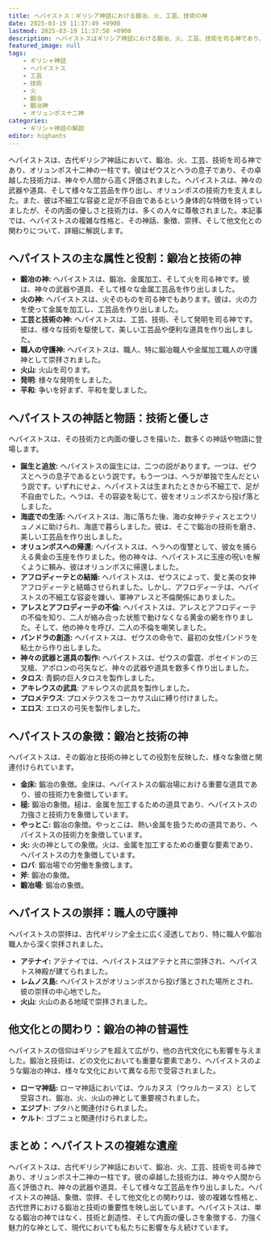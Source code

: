 ```yaml
---
title: ヘパイストス：ギリシア神話における鍛冶、火、工芸、技術の神
date: 2025-03-19 11:37:49 +0900
lastmod: 2025-03-19 11:37:50 +0900
description: ヘパイストスはギリシア神話における鍛冶、火、工芸、技術を司る神であり、オリュンポス十二神の一柱です。彼は神々の武器や道具を作り、その技術力は神々や人間から高く評価されました。
featured_image: null
tags:
    - ギリシャ神話
    - ヘパイストス
    - 工芸
    - 技術
    - 火
    - 鍛冶
    - 鍛冶神
    - オリュンポス十二神
categories:
    - ギリシャ神話の解説
editor: highants
---
```


ヘパイストスは、古代ギリシア神話において、鍛冶、火、工芸、技術を司る神であり、オリュンポス十二神の一柱です。彼はゼウスとヘラの息子であり、その卓越した技術力は、神々や人間から高く評価されました。ヘパイストスは、神々の武器や道具、そして様々な工芸品を作り出し、オリュンポスの技術力を支えました。また、彼は不細工な容姿と足が不自由であるという身体的な特徴を持っていましたが、その内面の優しさと技術力は、多くの人々に尊敬されました。本記事では、ヘパイストスの複雑な性格と、その神話、象徴、崇拝、そして他文化との関わりについて、詳細に解説します。
<!--more-->

## ヘパイストスの主な属性と役割：鍛冶と技術の神

* **鍛冶の神:** ヘパイストスは、鍛冶、金属加工、そして火を司る神です。彼は、神々の武器や道具、そして様々な金属工芸品を作り出しました。
* **火の神:** ヘパイストスは、火そのものを司る神でもあります。彼は、火の力を使って金属を加工し、工芸品を作り出しました。
* **工芸と技術の神:** ヘパイストスは、工芸、技術、そして発明を司る神です。彼は、様々な技術を駆使して、美しい工芸品や便利な道具を作り出しました。
* **職人の守護神:** ヘパイストスは、職人、特に鍛冶職人や金属加工職人の守護神として崇拝されました。
* **火山**: 火山を司ります。
* **発明**: 様々な発明をしました。
* **平和**: 争いを好まず、平和を愛しました。

## ヘパイストスの神話と物語：技術と優しさ

ヘパイストスは、その技術力と内面の優しさを描いた、数多くの神話や物語に登場します。

* **誕生と追放:** ヘパイストスの誕生には、二つの説があります。一つは、ゼウスとヘラの息子であるという説です。もう一つは、ヘラが単独で生んだという説です。いずれにせよ、ヘパイストスは生まれたときから不細工で、足が不自由でした。ヘラは、その容姿を恥じて、彼をオリュンポスから投げ落としました。
* **海底での生活:** ヘパイストスは、海に落ちた後、海の女神テティスとエウリュノメに助けられ、海底で暮らしました。彼は、そこで鍛冶の技術を磨き、美しい工芸品を作り出しました。
* **オリュンポスへの帰還:** ヘパイストスは、ヘラへの復讐として、彼女を捕らえる黄金の玉座を作りました。他の神々は、ヘパイストスに玉座の呪いを解くように頼み、彼はオリュンポスに帰還しました。
* **アフロディーテとの結婚:** ヘパイストスは、ゼウスによって、愛と美の女神アフロディーテと結婚させられました。しかし、アフロディーテは、ヘパイストスの不細工な容姿を嫌い、軍神アレスと不倫関係にありました。
* **アレスとアフロディーテの不倫:** ヘパイストスは、アレスとアフロディーテの不倫を知り、二人が絡み合った状態で動けなくなる黄金の網を作りました。そして、他の神々を呼び、二人の不倫を嘲笑しました。
* **パンドラの創造:** ヘパイストスは、ゼウスの命令で、最初の女性パンドラを粘土から作り出しました。
* **神々の武器と道具の製作:** ヘパイストスは、ゼウスの雷霆、ポセイドンの三叉槍、アポロンの弓矢など、神々の武器や道具を数多く作り出しました。
* **タロス**: 青銅の巨人タロスを製作しました。
* **アキレウスの武具**: アキレウスの武具を製作しました。
* **プロメテウス**: プロメテウスをコーカサス山に縛り付けました。
* **エロス**: エロスの弓矢を製作しました。

## ヘパイストスの象徴：鍛冶と技術の神

ヘパイストスは、その鍛冶と技術の神としての役割を反映した、様々な象徴と関連付けられています。

* **金床:** 鍛冶の象徴。金床は、ヘパイストスの鍛冶場における重要な道具であり、彼の技術力を象徴しています。
* **槌:** 鍛冶の象徴。槌は、金属を加工するための道具であり、ヘパイストスの力強さと技術力を象徴しています。
* **やっとこ:** 鍛冶の象徴。やっとこは、熱い金属を扱うための道具であり、ヘパイストスの技術力を象徴しています。
* **火:** 火の神としての象徴。火は、金属を加工するための重要な要素であり、ヘパイストスの力を象徴しています。
* **ロバ**: 鍛冶場での労働を象徴します。
* **斧**: 鍛冶の象徴。
* **鍛冶場**: 鍛冶の象徴。

## ヘパイストスの崇拝：職人の守護神

ヘパイストスの崇拝は、古代ギリシア全土に広く浸透しており、特に職人や鍛冶職人から深く崇拝されました。

* **アテナイ:** アテナイでは、ヘパイストスはアテナと共に崇拝され、ヘパイストス神殿が建てられました。
* **レムノス島:** ヘパイストスがオリュンポスから投げ落とされた場所とされ、彼の崇拝の中心地でした。
* **火山**: 火山のある地域で崇拝されました。

## 他文化との関わり：鍛冶の神の普遍性

ヘパイストスの信仰はギリシアを超えて広がり、他の古代文化にも影響を与えました。鍛冶と技術は、どの文化においても重要な要素であり、ヘパイストスのような鍛冶の神は、様々な文化において異なる形で受容されました。

* **ローマ神話:** ローマ神話においては、ウルカヌス（ウゥルカーヌス）として受容され、鍛冶、火、火山の神として重要視されました。
* **エジプト**: プタハと関連付けられました。
* **ケルト**: ゴブニュと関連付けられました。

## まとめ：ヘパイストスの複雑な遺産

ヘパイストスは、古代ギリシア神話において、鍛冶、火、工芸、技術を司る神であり、オリュンポス十二神の一柱です。彼の卓越した技術力は、神々や人間から高く評価され、神々の武器や道具、そして様々な工芸品を作り出しました。ヘパイストスの神話、象徴、崇拝、そして他文化との関わりは、彼の複雑な性格と、古代世界における鍛冶と技術の重要性を映し出しています。ヘパイストスは、単なる鍛冶の神ではなく、技術と創造性、そして内面の優しさを象徴する、力強く魅力的な神として、現代においても私たちに影響を与え続けています。
